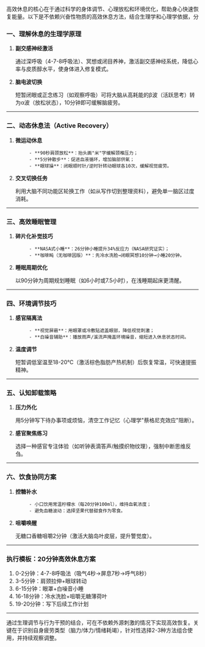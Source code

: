 高效休息的核心在于通过科学的身体调节、心理放松和环境优化，帮助身心快速恢复能量。以下是不依赖兴奋性物质的高效休息方法，结合生理学和心理学依据，分
### **一、理解休息的生理学原理**

1. **副交感神经激活**  

   通过深呼吸（4-7-8呼吸法）、冥想或闭目养神，激活副交感神经系统，降低心率与皮质醇水平，使身体进入修复模式。



2. **脑电波切换**  

   短暂闭眼或正念练习（如观察呼吸）可将大脑从高耗能的β波（活跃思考）转为α波（放松状态），10分钟即可缓解脑疲劳。



----



### **二、动态休息法（Active Recovery）**

1. **微运动休息**  

            - **90秒肩颈放松**：抬头画"米"字缓解颈椎压力；  
            - **5分钟散步**：促进血液循环，增加脑部供氧；  
            - **眼球操**：闭眼顺时针/逆时针转动眼球各10次，缓解视觉疲劳。



2. **交叉切换任务**  

   利用大脑不同功能区轮换工作（如从写作切到整理资料），避免单一脑区过度消耗。



----



### **三、高效睡眠管理**

1. **碎片化补觉技巧**  

            - **NASA式小睡**：26分钟小睡提升34%反应力（NASA研究证实）；  
            - **咖啡盹（无咖啡因版）**：先冷水洗脸→闭眼冥想10分钟→小睡20分钟。



2. **睡眠周期优化**  

   以90分钟为周期规划睡眠（如6小时或7.5小时），在浅睡期起床更清醒。



----



### **四、环境调节技巧**

1. **感官隔离法**  

            - **视觉屏蔽**：用眼罩或冷敷贴遮盖眼部，降低视觉刺激；  
            - **白噪音辅助**：播放雨声/溪流声掩盖环境噪音，缩短进入休息状态时间。



2. **温度调节**  

   短暂调低室温至18-20℃（激活棕色脂肪产热机制）后恢复常温，可快速提振精神。



----



### **五、认知卸载策略**

1. **压力外化**  

   用5分钟写下待办事项或烦恼，清空工作记忆（心理学"蔡格尼克效应"阻断）。



2. **感官聚焦练习**  

   选择一种感官专注体验（如听钟表滴答声/触摸织物纹理），强制中断思维反刍。



----



### **六、饮食协同方案**

1. **控糖补水**  

            - 小口饮用常温柠檬水（每20分钟100ml），维持血氧浓度；  
            - 避免血糖波动：选择坚果代替甜食作为零食。



2. **咀嚼唤醒**  

   无糖口香糖咀嚼2分钟（激活大脑岛叶皮层，提升警觉度）。



----



### **执行模板：20分钟高效休息方案**

1. 0-2分钟：4-7-8呼吸法（吸气4秒→屏息7秒→呼气8秒）  
2. 3-5分钟：肩颈拉伸+眼球转动  
3. 6-15分钟：眼罩+白噪音小睡  
4. 16-18分钟：冷水洗脸+咀嚼无糖薄荷叶  
5. 19-20分钟：写下后续工作计划



----



通过生理调节与行为干预的结合，可在不依赖外源刺激的情况下实现高效恢复。关键在于识别自身疲劳类型（脑力/体力/情绪耗竭），针对性选择2-3种方法组合使用，并持续观察调整。

